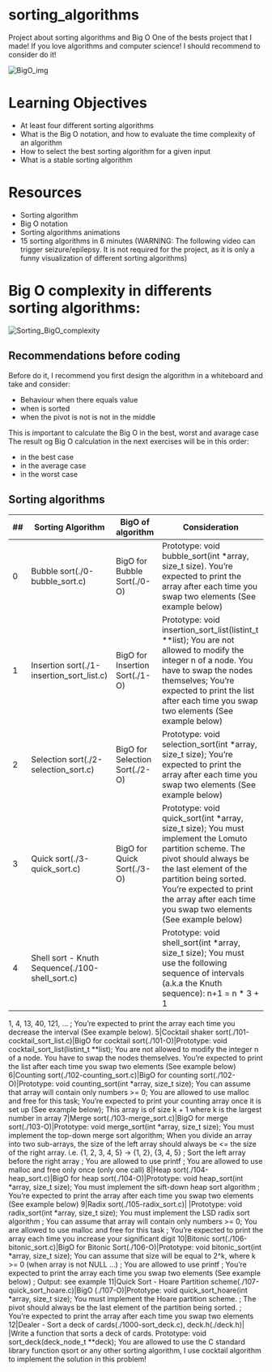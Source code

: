 # sorting_algorithms
Project about sorting algorithms and Big O
One of the bests project that I made! If you love algorithms and computer science! I should recommend to consider do it!

![BigO_img](https://cdn-media-1.freecodecamp.org/images/1*KfZYFUT2OKfjekJlCeYvuQ.jpeg)

# Learning Objectives

* At least four different sorting algorithms
* What is the Big O notation, and how to evaluate the time complexity of an algorithm
* How to select the best sorting algorithm for a given input
* What is a stable sorting algorithm

# Resources

* Sorting algorithm
* Big O notation
* Sorting algorithms animations
* 15 sorting algorithms in 6 minutes (WARNING: The following video can trigger seizure/epilepsy. It is not required for the project, as it is only a funny visualization of different sorting algorithms)

# Big O complexity in differents sorting algorithms:

![Sorting_BigO_complexity](https://www.bigocheatsheet.com/img/big-o-cheat-sheet-poster.png)

## Recommendations before coding

Before do it, I recommend you first design the algorithm in a whiteboard and take and consider:

* Behaviour when there equals value
* when is sorted
* when the pivot is not is not in the middle

This is important to calculate the Big O in the best, worst and avarage case
The result og Big O calculation in the next exercises will be in this order:
* in the best case
* in the average case
* in the worst case

## Sorting algorithms

##|Sorting Algorithm|BigO of algorithm|Consideration
---|---|---|---
0|Bubble sort(./0-bubble_sort.c)| BigO for Bubble Sort(./0-O)|Prototype: void bubble_sort(int *array, size_t size). You’re expected to print the array after each time you swap two elements (See example below)
1|Insertion sort(./1-insertion_sort_list.c)| BigO for Insertion Sort(./1-O)|Prototype: void insertion_sort_list(listint_t **list); You are not allowed to modify the integer n of a node. You have to swap the nodes themselves; You’re expected to print the list after each time you swap two elements (See example below)
2|Selection sort(./2-selection_sort.c)| BigO for Selection Sort(./2-O)|Prototype: void selection_sort(int *array, size_t size); You’re expected to print the array after each time you swap two elements (See example below)
3|Quick sort(./3-quick_sort.c)| BigO for Quick Sort(./3-O)|Prototype: void quick_sort(int *array, size_t size); You must implement the Lomuto partition scheme. The pivot should always be the last element of the partition being sorted. You’re expected to print the array after each time you swap two elements (See example below)
4|Shell sort - Knuth Sequence(./100-shell_sort.c)| |Prototype: void shell_sort(int *array, size_t size); You must use the following sequence of intervals (a.k.a the Knuth sequence): n+1 = n * 3 + 1
1, 4, 13, 40, 121, ... ; You’re expected to print the array each time you decrease the interval (See example below).
5|Cocktail shaker sort(./101-cocktail_sort_list.c)|BigO for cocktail sort(./101-O)|Prototype: void cocktail_sort_list(listint_t **list); You are not allowed to modify the integer n of a node. You have to swap the nodes themselves. You’re expected to print the list after each time you swap two elements (See example below)
6|Counting sort(./102-counting_sort.c)|BigO for counting sort(./102-O)|Prototype: void counting_sort(int *array, size_t size); You can assume that array will contain only numbers >= 0; You are allowed to use malloc and free for this task; You’re expected to print your counting array once it is set up (See example below); This array is of size k + 1 where k is the largest number in array
7|Merge sort(./103-merge_sort.c)|BigO for merge sort(./103-O)|Prototype: void merge_sort(int *array, size_t size); You must implement the top-down merge sort algorithm; When you divide an array into two sub-arrays, the size of the left array should always be <= the size of the right array. i.e. {1, 2, 3, 4, 5} -> {1, 2}, {3, 4, 5} ; Sort the left array before the right array ; You are allowed to use printf ; You are allowed to use malloc and free only once (only one call)
8|Heap sort(./104-heap_sort.c)|BigO for heap sort(./104-O)|Prototype: void heap_sort(int *array, size_t size); You must implement the sift-down heap sort algorithm ; You’re expected to print the array after each time you swap two elements (See example below)
9|Radix sort(./105-radix_sort.c)| |Prototype: void radix_sort(int *array, size_t size); You must implement the LSD radix sort algorithm ; You can assume that array will contain only numbers >= 0; You are allowed to use malloc and free for this task ; You’re expected to print the array each time you increase your significant digit
10|Bitonic sort(./106-bitonic_sort.c)|BigO for Bitonic Sort(./106-O)|Prototype: void bitonic_sort(int *array, size_t size); You can assume that size will be equal to 2^k, where k >= 0 (when array is not NULL …) ; You are allowed to use printf ; You’re expected to print the array each time you swap two elements (See example below) ; Output: see example
11|Quick Sort - Hoare Partition scheme(./107-quick_sort_hoare.c)|BigO (./107-O)|Prototype: void quick_sort_hoare(int *array, size_t size); You must implement the Hoare partition scheme. ; The pivot should always be the last element of the partition being sorted. ; You’re expected to print the array after each time you swap two elements
12|Dealer - Sort a deck of cards(./1000-sort_deck.c), deck.h(./deck.h)| |Write a function that sorts a deck of cards. Prototype: void sort_deck(deck_node_t **deck); You are allowed to use the C standard library function qsort or any other sorting algorithm, I use cocktail algorithm to implement the solution in this problem!
